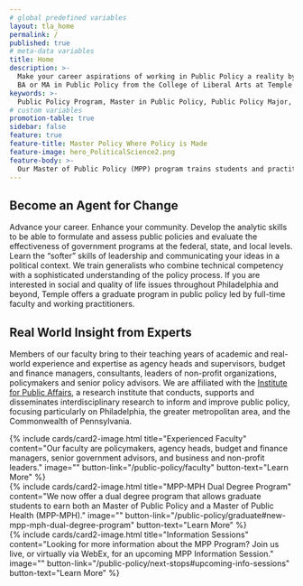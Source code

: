 ```yaml
---
# global predefined variables
layout: tla_home
permalink: /
published: true
# meta-data variables
title: Home
description: >-
  Make your career aspirations of working in Public Policy a reality by earning your
  BA or MA in Public Policy from the College of Liberal Arts at Temple University.
keywords: >-
  Public Policy Program, Master in Public Policy, Public Policy Major, Public Policy School
# custom variables
promotion-table: true
sidebar: false
feature: true
feature-title: Master Policy Where Policy is Made
feature-image: hero_PoliticalScience2.png
feature-body: >-
  Our Master of Public Policy (MPP) program trains students and practitioners who seek successful careers in the public sector or in private or non-profit organizations that work on a continuous basis with government agencies — steps away from City Hall.
---
```

## Become an Agent for Change
Advance your career. Enhance your community. Develop the analytic skills to be able to formulate and assess public policies and evaluate the effectiveness of government programs at the federal, state, and local levels. Learn the “softer” skills of leadership and communicating your ideas in a political context. We train generalists who combine technical competency with a sophisticated understanding of the policy process. If you are interested in social and quality of life issues throughout Philadelphia and beyond, Temple offers a graduate program in public policy led by full-time faculty and working practitioners.

## Real World Insight from Experts
Members of our faculty bring to their teaching years of academic and real-world experience and expertise as agency heads and supervisors, budget and finance managers, consultants, leaders of non-profit organizations, policymakers and senior policy advisors. We are affiliated with the [Institute for Public Affairs](http://www.cla.temple.edu/ipa/), a research institute that conducts, supports and disseminates interdisciplinary research to inform and improve public policy, focusing particularly on Philadelphia, the greater metropolitan area, and the Commonwealth of Pennsylvania.

<div class="row row-wide">
  <div class="col m12 l4">{% include cards/card2-image.html
    title="Experienced Faculty"
    content="Our faculty are policymakers, agency heads, budget and finance managers, senior government advisors, and business and non-profit leaders."
    image=""
    button-link="/public-policy/faculty"
    button-text="Learn More" %}
  </div>
  <div class="row row-wide">
    <div class="col m12 l4">{% include cards/card2-image.html
      title="MPP-MPH Dual Degree Program"
      content="We now offer a dual degree program that allows graduate students to earn both an Master of Public Policy and a Master of Public Health (MPP-MPH)."
      image=""
      button-link="/public-policy/graduate#new-mpp-mph-dual-degree-program"
      button-text="Learn More" %}
    </div>
    <div class="row row-wide">
      <div class="col m12 l4">{% include cards/card2-image.html
        title="Information Sessions"
        content="Looking for more information about the MPP Program? Join us live, or virtually via WebEx, for an upcoming MPP Information Session."
        image=""
        button-link="/public-policy/next-stops#upcoming-info-sessions"
        button-text="Learn More" %}
      </div>
</div>
